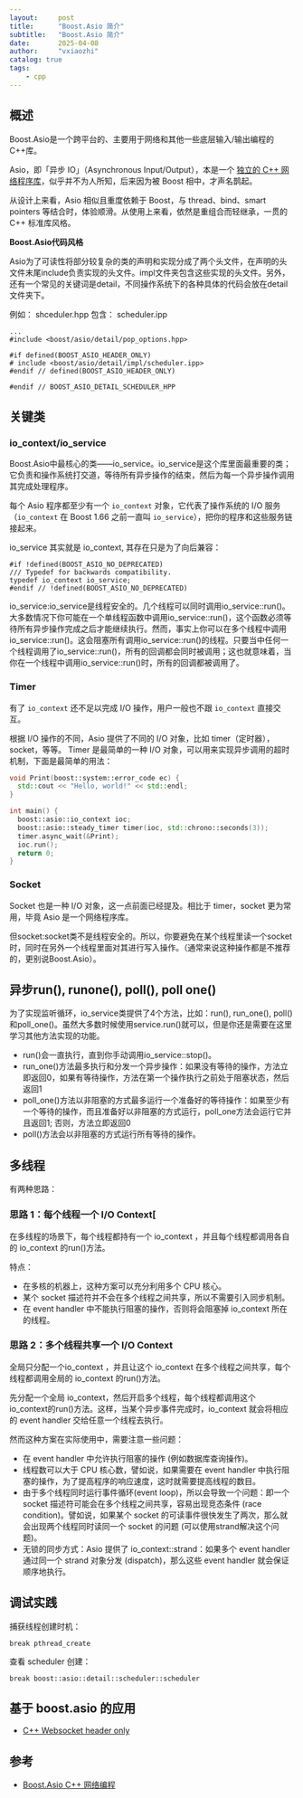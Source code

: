 ```yaml
---
layout:     post
title:      "Boost.Asio 简介"
subtitle:   "Boost.Asio 简介"
date:       2025-04-08
author:     "vxiaozhi"
catalog: true
tags:
    - cpp
---
```


## 概述

Boost.Asio是一个跨平台的、主要用于网络和其他一些底层输入/输出编程的C++库。

Asio，即「异步 IO」（Asynchronous Input/Output），本是一个 [独立的 C++ 网络程序库](http://think-async.com/Asio)，似乎并不为人所知，后来因为被 Boost 相中，才声名鹊起。

从设计上来看，Asio 相似且重度依赖于 Boost，与 thread、bind、smart pointers 等结合时，体验顺滑。从使用上来看，依然是重组合而轻继承，一贯的 C++ 标准库风格。

**Boost.Asio代码风格**

Asio为了可读性将部分较复杂的类的声明和实现分成了两个头文件，在声明的头文件末尾include负责实现的头文件。impl文件夹包含这些实现的头文件。另外，还有一个常见的关键词是detail，不同操作系统下的各种具体的代码会放在detail文件夹下。

例如： shceduler.hpp 包含： scheduler.ipp
```
...
#include <boost/asio/detail/pop_options.hpp>

#if defined(BOOST_ASIO_HEADER_ONLY)
# include <boost/asio/detail/impl/scheduler.ipp>
#endif // defined(BOOST_ASIO_HEADER_ONLY)

#endif // BOOST_ASIO_DETAIL_SCHEDULER_HPP

```

## 关键类

### io_context/io_service

Boost.Asio中最核心的类——io_service。io_service是这个库里面最重要的类；它负责和操作系统打交道，等待所有异步操作的结束，然后为每一个异步操作调用其完成处理程序。

每个 Asio 程序都至少有一个 `io_context` 对象，它代表了操作系统的 I/O 服务（`io_context` 在 Boost 1.66 之前一直叫 `io_service`），把你的程序和这些服务链接起来。

io_service 其实就是 io_context, 其存在只是为了向后兼容：

```
#if !defined(BOOST_ASIO_NO_DEPRECATED)
/// Typedef for backwards compatibility.
typedef io_context io_service;
#endif // !defined(BOOST_ASIO_NO_DEPRECATED)
```

io_service:io_service是线程安全的。几个线程可以同时调用io_service::run()。大多数情况下你可能在一个单线程函数中调用io_service::run()，这个函数必须等待所有异步操作完成之后才能继续执行。然而，事实上你可以在多个线程中调用io_service::run()。这会阻塞所有调用io_service::run()的线程。只要当中任何一个线程调用了io_service::run()，所有的回调都会同时被调用；这也就意味着，当你在一个线程中调用io_service::run()时，所有的回调都被调用了。


### Timer

有了 `io_context` 还不足以完成 I/O 操作，用户一般也不跟 `io_context` 直接交互。

根据 I/O 操作的不同，Asio 提供了不同的 I/O 对象，比如 timer（定时器），socket，等等。
Timer 是最简单的一种 I/O 对象，可以用来实现异步调用的超时机制，下面是最简单的用法：

```cpp
void Print(boost::system::error_code ec) {
  std::cout << "Hello, world!" << std::endl;
}

int main() {
  boost::asio::io_context ioc;
  boost::asio::steady_timer timer(ioc, std::chrono::seconds(3));
  timer.async_wait(&Print);
  ioc.run();
  return 0;
}
```

### Socket

Socket 也是一种 I/O 对象，这一点前面已经提及。相比于 timer，socket 更为常用，毕竟 Asio 是一个网络程序库。

但socket:socket类不是线程安全的。所以，你要避免在某个线程里读一个socket时，同时在另外一个线程里面对其进行写入操作。（通常来说这种操作都是不推荐的，更别说Boost.Asio）。

## 异步run(), runone(), poll(), poll one()

为了实现监听循环，io_service类提供了4个方法，比如：run(), run_one(), poll()和poll_one()。虽然大多数时候使用service.run()就可以，但是你还是需要在这里学习其他方法实现的功能。

- run()会一直执行，直到你手动调用io_service::stop()。
- run_one()方法最多执行和分发一个异步操作：如果没有等待的操作，方法立即返回0，如果有等待操作，方法在第一个操作执行之前处于阻塞状态，然后返回1
- poll_one()方法以非阻塞的方式最多运行一个准备好的等待操作：如果至少有一个等待的操作，而且准备好以非阻塞的方式运行，poll_one方法会运行它并且返回1; 否则，方法立即返回0
- poll()方法会以非阻塞的方式运行所有等待的操作。

## 多线程

有两种思路：

### 思路 1：每个线程一个 I/O Context[

在多线程的场景下，每个线程都持有一个 io_context ，并且每个线程都调用各自的 io_context 的run()方法。

特点：

- 在多核的机器上，这种方案可以充分利用多个 CPU 核心。
- 某个 socket 描述符并不会在多个线程之间共享，所以不需要引入同步机制。
- 在 event handler 中不能执行阻塞的操作，否则将会阻塞掉 io_context 所在的线程。
  
### 思路 2：多个线程共享一个 I/O  Context

全局只分配一个io_context ，并且让这个 io_context 在多个线程之间共享，每个线程都调用全局的 io_context 的run()方法。

先分配一个全局 io_context，然后开启多个线程，每个线程都调用这个 io_context的run()方法。这样，当某个异步事件完成时，io_context 就会将相应的 event handler 交给任意一个线程去执行。

然而这种方案在实际使用中，需要注意一些问题：

- 在 event handler 中允许执行阻塞的操作 (例如数据库查询操作)。
- 线程数可以大于 CPU 核心数，譬如说，如果需要在 event handler 中执行阻塞的操作，为了提高程序的响应速度，这时就需要提高线程的数目。
- 由于多个线程同时运行事件循环(event loop)，所以会导致一个问题：即一个 socket 描述符可能会在多个线程之间共享，容易出现竞态条件 (race condition)。譬如说，如果某个 socket 的可读事件很快发生了两次，那么就会出现两个线程同时读同一个 socket 的问题 (可以使用strand解决这个问题)。
- 无锁的同步方式：Asio 提供了 io_context::strand：如果多个 event handler 通过同一个 strand 对象分发 (dispatch)，那么这些 event handler 就会保证顺序地执行。

## 调试实践

捕获线程创建时机：
```
break pthread_create
```

查看 scheduler 创建：
```
break boost::asio::detail::scheduler::scheduler
```
## 基于 boost.asio 的应用

- [C++ Websocket header only ](https://github.com/zaphoyd/websocketpp)


## 参考

- [Boost.Asio C++ 网络编程](https://mmoaay.gitbooks.io/boost-asio-cpp-network-programming-chinese/content/)
